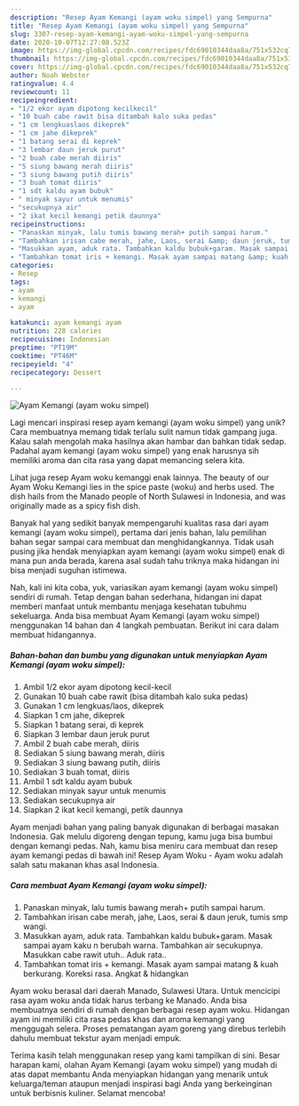 ```yaml
---
description: "Resep Ayam Kemangi (ayam woku simpel) yang Sempurna"
title: "Resep Ayam Kemangi (ayam woku simpel) yang Sempurna"
slug: 3307-resep-ayam-kemangi-ayam-woku-simpel-yang-sempurna
date: 2020-10-07T12:27:08.523Z
image: https://img-global.cpcdn.com/recipes/fdc69010344daa8a/751x532cq70/ayam-kemangi-ayam-woku-simpel-foto-resep-utama.jpg
thumbnail: https://img-global.cpcdn.com/recipes/fdc69010344daa8a/751x532cq70/ayam-kemangi-ayam-woku-simpel-foto-resep-utama.jpg
cover: https://img-global.cpcdn.com/recipes/fdc69010344daa8a/751x532cq70/ayam-kemangi-ayam-woku-simpel-foto-resep-utama.jpg
author: Noah Webster
ratingvalue: 4.4
reviewcount: 11
recipeingredient:
- "1/2 ekor ayam dipotong kecilkecil"
- "10 buah cabe rawit bisa ditambah kalo suka pedas"
- "1 cm lengkuaslaos dikeprek"
- "1 cm jahe dikeprek"
- "1 batang serai di keprek"
- "3 lembar daun jeruk purut"
- "2 buah cabe merah diiris"
- "5 siung bawang merah diiris"
- "3 siung bawang putih diiris"
- "3 buah tomat diiris"
- "1 sdt kaldu ayam bubuk"
- " minyak sayur untuk menumis"
- "secukupnya air"
- "2 ikat kecil kemangi petik daunnya"
recipeinstructions:
- "Panaskan minyak, lalu tumis bawang merah+ putih sampai harum."
- "Tambahkan irisan cabe merah, jahe, Laos, serai &amp; daun jeruk, tumis smp wangi."
- "Masukkan ayam, aduk rata. Tambahkan kaldu bubuk+garam. Masak sampai ayam kaku n berubah warna. Tambahkan air secukupnya. Masukkan cabe rawit utuh.. Aduk rata.."
- "Tambahkan tomat iris + kemangi. Masak ayam sampai matang &amp; kuah berkurang. Koreksi rasa. Angkat &amp; hidangkan"
categories:
- Resep
tags:
- ayam
- kemangi
- ayam

katakunci: ayam kemangi ayam 
nutrition: 228 calories
recipecuisine: Indonesian
preptime: "PT19M"
cooktime: "PT46M"
recipeyield: "4"
recipecategory: Dessert

---
```



![Ayam Kemangi (ayam woku simpel)](https://img-global.cpcdn.com/recipes/fdc69010344daa8a/751x532cq70/ayam-kemangi-ayam-woku-simpel-foto-resep-utama.jpg)

Lagi mencari inspirasi resep ayam kemangi (ayam woku simpel) yang unik? Cara membuatnya memang tidak terlalu sulit namun tidak gampang juga. Kalau salah mengolah maka hasilnya akan hambar dan bahkan tidak sedap. Padahal ayam kemangi (ayam woku simpel) yang enak harusnya sih memiliki aroma dan cita rasa yang dapat memancing selera kita.

Lihat juga resep Ayam woku kemanggi enak lainnya. The beauty of our Ayam Woku Kemangi lies in the spice paste (woku) and herbs used. The dish hails from the Manado people of North Sulawesi in Indonesia, and was originally made as a spicy fish dish.

Banyak hal yang sedikit banyak mempengaruhi kualitas rasa dari ayam kemangi (ayam woku simpel), pertama dari jenis bahan, lalu pemilihan bahan segar sampai cara membuat dan menghidangkannya. Tidak usah pusing jika hendak menyiapkan ayam kemangi (ayam woku simpel) enak di mana pun anda berada, karena asal sudah tahu triknya maka hidangan ini bisa menjadi suguhan istimewa.


Nah, kali ini kita coba, yuk, variasikan ayam kemangi (ayam woku simpel) sendiri di rumah. Tetap dengan bahan sederhana, hidangan ini dapat memberi manfaat untuk membantu menjaga kesehatan tubuhmu sekeluarga. Anda bisa membuat Ayam Kemangi (ayam woku simpel) menggunakan 14 bahan dan 4 langkah pembuatan. Berikut ini cara dalam membuat hidangannya.

<!--inarticleads1-->

##### Bahan-bahan dan bumbu yang digunakan untuk menyiapkan Ayam Kemangi (ayam woku simpel):

1. Ambil 1/2 ekor ayam dipotong kecil-kecil
1. Gunakan 10 buah cabe rawit (bisa ditambah kalo suka pedas)
1. Gunakan 1 cm lengkuas/laos, dikeprek
1. Siapkan 1 cm jahe, dikeprek
1. Siapkan 1 batang serai, di keprek
1. Siapkan 3 lembar daun jeruk purut
1. Ambil 2 buah cabe merah, diiris
1. Sediakan 5 siung bawang merah, diiris
1. Sediakan 3 siung bawang putih, diiris
1. Sediakan 3 buah tomat, diiris
1. Ambil 1 sdt kaldu ayam bubuk
1. Sediakan  minyak sayur untuk menumis
1. Sediakan secukupnya air
1. Siapkan 2 ikat kecil kemangi, petik daunnya


Ayam menjadi bahan yang paling banyak digunakan di berbagai masakan Indonesia. Gak melulu digoreng dengan tepung, kamu juga bisa bumbui dengan kemangi pedas. Nah, kamu bisa meniru cara membuat dan resep ayam kemangi pedas di bawah ini! Resep Ayam Woku - Ayam woku adalah salah satu makanan khas asal Indonesia. 

<!--inarticleads2-->

##### Cara membuat Ayam Kemangi (ayam woku simpel):

1. Panaskan minyak, lalu tumis bawang merah+ putih sampai harum.
1. Tambahkan irisan cabe merah, jahe, Laos, serai &amp; daun jeruk, tumis smp wangi.
1. Masukkan ayam, aduk rata. Tambahkan kaldu bubuk+garam. Masak sampai ayam kaku n berubah warna. Tambahkan air secukupnya. Masukkan cabe rawit utuh.. Aduk rata..
1. Tambahkan tomat iris + kemangi. Masak ayam sampai matang &amp; kuah berkurang. Koreksi rasa. Angkat &amp; hidangkan


Ayam woku berasal dari daerah Manado, Sulawesi Utara. Untuk mencicipi rasa ayam woku anda tidak harus terbang ke Manado. Anda bisa membuatnya sendiri di rumah dengan berbagai resep ayam woku. Hidangan ayam ini memiliki cita rasa pedas khas dan aroma kemangi yang menggugah selera. Proses pematangan ayam goreng yang direbus terlebih dahulu membuat tekstur ayam menjadi empuk. 

Terima kasih telah menggunakan resep yang kami tampilkan di sini. Besar harapan kami, olahan Ayam Kemangi (ayam woku simpel) yang mudah di atas dapat membantu Anda menyiapkan hidangan yang menarik untuk keluarga/teman ataupun menjadi inspirasi bagi Anda yang berkeinginan untuk berbisnis kuliner. Selamat mencoba!
